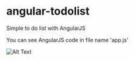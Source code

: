 # angular-todolist

Simple to do list with AngularJS

You can see AngularJS code in file name 'app.js'

![Alt Text](https://media.giphy.com/media/1fmw7BvXWRTyGCvhkY/giphy.gif)


